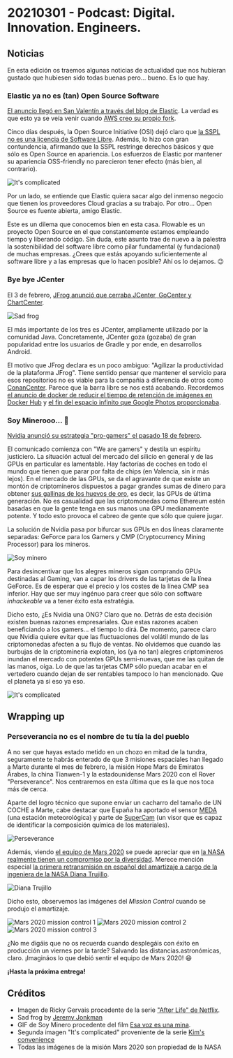 # 20210301 - Podcast: Digital. Innovation. Engineers.

## Noticias

En esta edición os traemos algunas noticias de actualidad que nos hubieran gustado que hubiesen sido todas buenas pero... bueno. Es lo que hay. 

### Elastic ya no es (tan) Open Source Software

[El anuncio llegó en San Valentín a través del blog de Elastic](https://www.elastic.co/blog/licensing-change). La verdad es que esto ya se veía venir cuando [AWS creo su propio fork](https://aws.amazon.com/blogs/opensource/stepping-up-for-a-truly-open-source-elasticsearch/). 

Cinco días después, la Open Source Initiative (OSI) dejó claro que [la SSPL no es una licencia de Software Libre](https://opensource.org/node/1099). Además, lo hizo con gran contundencia, afirmando que la SSPL restringe derechos básicos y que sólo es Open Source en apariencia. Los esfuerzos de Elastic por mantener su apariencia OSS-friendly no parecieron tener efecto (más bien, al contrario).

![It's complicated](images/its_complicated.gif)

Por un lado, se entiende que Elastic quiera sacar algo del inmenso negocio que tienen los proveedores Cloud gracias a su trabajo. Por otro... Open Source es fuente abierta, amigo Elastic.

Este es un dilema que conocemos bien en esta casa. Flowable es un proyecto Open Source en el que constantemente estamos empleando tiempo y liberando código. Sin duda, este asunto trae de nuevo a la palestra la sostenibilidad del software libre como pilar fundamental (y fundacional) de muchas empresas. ¿Crees que estás apoyando suficientemente al software libre y a las empresas que lo hacen posible? Ahí os lo dejamos. 😉

### Bye bye JCenter

El 3 de febrero, [JFrog anunció que cerraba JCenter, GoCenter y ChartCenter](https://jfrog.com/blog/into-the-sunset-bintray-jcenter-gocenter-and-chartcenter/).

![Sad frog](images/sad_frog.png)

El más importante de los tres es JCenter, ampliamente utilizado por la comunidad Java. Concretamente, JCenter goza (gozaba) de gran popularidad entre los usuarios de Gradle y por ende, en desarrollos Android.

El motivo que JFrog declara es un poco ambiguo: "Agilizar la productividad de la plataforma JFrog". Tiene sentido pensar que mantener el servicio para esos repositorios no es viable para la compañia a diferencia de otros como [ConanCenter](https://conan.io/center/). Parece que la barra libre se nos está acabando. Recordemos [el anuncio de docker de reducir el tiempo de retención de imágenes en Docker Hub](https://www.docker.com/blog/scaling-dockers-business-to-serve-millions-more-developers-storage/) y [el fin del espacio infinito que Google Photos proporcionaba](https://blog.google/products/photos/storage-changes/).



### Soy Minerooo... 🎵

[Nvidia anunció su estrategia "pro-gamers" el pasado 18 de febrero](https://blogs.nvidia.com/blog/2021/02/18/geforce-cmp/).

El comunicado comienza con "We are gamers" y destila un espíritu justiciero. La situación actual del mercado del silicio en general y de las GPUs en particular es lamentable. Hay factorías de coches en todo el mundo que tienen que parar por falta de chips (en Valencia, sin ir más lejos). En el mercado de las GPUs, se da el agravante de que existe un montón de criptomineros dispuestos a pagar grandes sumas de dinero para obtener [sus gallinas de los huevos de oro](https://www.cryptocompare.com/mining/calculator/eth?HashingPower=200&HashingUnit=MH%2Fs&PowerConsumption=140&CostPerkWh=0.12&MiningPoolFee=1), es decir, las GPUs de última generación. No es casualidad que las criptomonedas como Ethereum estén basadas en que la gente tenga en sus manos una GPU medianamente potente. Y todo esto provoca el cabreo de gente que sólo que quiere jugar.

La solución de Nvidia pasa por bifurcar sus GPUs en dos líneas claramente separadas: GeForce para los Gamers y CMP (Cryptocurrency Mining Processor) para los mineros.

![Soy minero](images/soy_minero.gif)

Para desincentivar que los alegres mineros sigan comprando GPUs destinadas al Gaming, van a capar los drivers de las tarjetas de la línea GeForce. Es de esperar que el precio y los costes de la línea CMP sea inferior. Hay que ser muy ingénuo para creer que sólo con software _inhackeable_ va a tener éxito esta estratégia.

Dicho esto, ¿Es Nvidia una ONG? Claro que no. Detrás de esta decisión existen buenas razones empresariales. Que estas razones acaben beneficiando a los gamers... el tiempo lo dirá. De momento, parece claro que Nvidia quiere evitar que las fluctuaciones del volátil mundo de las criptomonedas afecten a su flujo de ventas. No olvidemos que cuando las burbujas de la criptominería explotan, los (ya no tan) alegres criptomineros inundan el mercado con potentes GPUs semi-nuevas, que me las quitan de las manos, oiga. Lo de que las tarjetas CMP sólo puedan acabar en el vertedero cuando dejan de ser rentables tampoco lo han mencionado. Que el planeta ya si eso ya eso.

![It's complicated](images/its_complicated2.gif)

## Wrapping up

### Perseverancia no es el nombre de tu tía la del pueblo

A no ser que hayas estado metido en un chozo en mitad de la tundra, seguramente te habrás enterado de que 3 misiones espaciales han llegado a Marte durante el mes de febrero, la misión Hope Mars de Emiratos Árabes, la china Tianwen-1 y la estadounidense Mars 2020 con el Rover "Perseverance". Nos centraremos en esta última que es la que nos toca más de cerca.

Aparte del logro técnico que supone enviar un cacharro del tamaño de UN COCHE a Marte, cabe destacar que España ha aportado el sensor [MEDA](https://mars.nasa.gov/mars2020/spacecraft/instruments/meda/) (una estación meteorológica) y parte de [SuperCam](https://mars.nasa.gov/mars2020/spacecraft/instruments/supercam/) (un visor que es capaz de identificar la composición química de los materiales).

![Perseverance](images/640px-Diagram_of_the_perseverance_rover-instruments.jpg)

Además, viendo [el equipo de Mars 2020](https://mars.nasa.gov/mars2020/mission/team/) se puede apreciar que en [la NASA realmente tienen un compromiso por la diversidad](https://youtu.be/vUuUyYqI83Q?t=1467). Merece mención especial [la primera retransmisión en español del amartizaje a cargo de la ingeniera de la NASA Diana Trujillo](https://youtu.be/upLM5yGVKLg).

![Diana Trujillo](images/Diana_trujillo.png)

Dicho esto, observemos las imágenes del _Mission Control_ cuando se produjo el amartizaje.

![Mars 2020 mission control 1](images/mars_2020_mission_control.jpg)
![Mars 2020 mission control 2](images/mars_2020_mission_control_2.jpg)
![Mars 2020 mission control 3](images/mars_2020_mission_control_3.jpg)

¿No me digáis que no os recuerda cuando desplegáis con éxito en producción un viernes por la tarde? Salvando las distancias.astronómicas, claro. ¡Imagináos lo que debió sentir el equipo de Mars 2020! 😄

**¡Hasta la próxima entrega!**

## Créditos

-  Imagen de Ricky Gervais procedente de la serie ["After Life" de Netflix](https://www.netflix.com/es-en/title/80998491).
-  Sad frog by [Jeremy Jonkman](https://www.flickr.com/photos/jeremyjonkman/7946457328/)
-  GIF de Soy Minero procedente del film [Esa voz es una mina](https://www.filmaffinity.com/en/film177358.html).
-  Segunda imagen "It's complicated" proveniente de la serie [Kim's convenience](https://www.cbc.ca/kimsconvenience/)
-  Todas las imágenes de la misión Mars 2020 son propiedad de la NASA